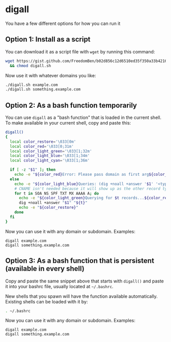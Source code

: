 # digall

You have a few different options for how you can run it

## Option 1:  Install as a script

You can download it as a script file with `wget` by running this command:

```bash
wget https://gist.github.com/FreedomBen/b02d856c12d6510ed35f350a33b42164/raw/285e84dd7855e693ded646bdce7f2019adcb2f86/digall.sh \
  && chmod digall.sh
```

Now use it with whatever domains you like:

```bash
./digall.sh example.com
./digall.sh something.example.com
```

## Option 2:  As a bash function temporarily

You can use `digall` as a "bash function" that is loaded in the current shell.  To make available in your current shell, copy and paste this:

```bash
digall()
{
  local color_restore='\033[0m'
  local color_red='\033[0;31m'
  local color_light_green='\033[1;32m'
  local color_light_blue='\033[1;34m'
  local color_light_cyan='\033[1;36m'

  if [ -z "$1" ]; then
    echo -e "${color_red}Error: Please pass domain as first arg${color_restore}"
  else
    echo -e "${color_light_blue}Queries: (dig +noall +answer '$1' '<type>')...${color_light_cyan}\n"
    # CNAME isn't needed because it will show up as the other record types
    for t in SOA NS SPF TXT MX AAAA A; do
      echo -e "${color_light_green}Querying for $t records...${color_restore}${color_light_cyan}"
      dig +noall +answer "$1" "${t}"
      echo -e "${color_restore}"
    done
  fi
}
```

Now you can use it with any domain or subdomain.  Examples:

```
digall example.com
digall something.example.com
```

## Option 3:  As a bash function that is persistent (available in every shell)

Copy and paste the same snippet above that starts with `digall()` and paste it into your bashrc file, usually located at `~/.bashrc`.

New shells that you spawn will have the function available automatically.  Existing shells can be loaded with it by:

```bash
. ~/.bashrc
```

Now you can use it with any domain or subdomain.  Examples:

```
digall example.com
digall something.example.com
```
